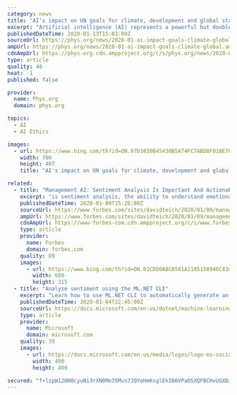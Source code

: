 ```yaml
---
category: news
title: "AI's impact on UN goals for climate, development and global stability is analyzed for first time"
excerpt: "Artificial intelligence (AI) represents a powerful but double-edged sword as nations confront global warming, poverty and issues of peace and justice. An international team of scientists this week released a first-ever study of how AI can help—as well as hinder—sustainable development worldwide. Published today in Nature Communications ..."
publishedDateTime: 2020-01-13T15:03:00Z
sourceUrl: https://phys.org/news/2020-01-ai-impact-goals-climate-global.html
ampUrl: https://phys.org/news/2020-01-ai-impact-goals-climate-global.amp
cdnAmpUrl: https://phys-org.cdn.ampproject.org/c/s/phys.org/news/2020-01-ai-impact-goals-climate-global.amp
type: article
quality: 46
heat: -1
published: false

provider:
  name: Phys.org
  domain: phys.org

topics:
  - AI
  - AI Ethics

images:
  - url: https://www.bing.com/th?id=ON.97D3830B45430B5A74FC7ABD8F018E78
    width: 700
    height: 407
    title: "AI's impact on UN goals for climate, development and global stability is analyzed for first time"

related:
  - title: "Management AI: Sentiment Analysis Is Important And Actionable"
    excerpt: "is sentiment analysis, the ability to understand emotional tones in speech and print. It is an area that is the focus for a number of different functional applications."
    publishedDateTime: 2020-01-09T15:26:00Z
    sourceUrl: https://www.forbes.com/sites/davidteich/2020/01/09/management-ai-sentiment-analysis-is-important-and-actionable/
    ampUrl: https://www.forbes.com/sites/davidteich/2020/01/09/management-ai-sentiment-analysis-is-important-and-actionable/amp/
    cdnAmpUrl: https://www-forbes-com.cdn.ampproject.org/c/s/www.forbes.com/sites/davidteich/2020/01/09/management-ai-sentiment-analysis-is-important-and-actionable/amp/
    type: article
    provider:
      name: Forbes
      domain: forbes.com
    quality: 89
    images:
      - url: https://www.bing.com/th?id=ON.01CDD0A8C6581A1105158946C434C62A
        width: 600
        height: 315
  - title: "Analyze sentiment using the ML.NET CLI"
    excerpt: "Learn how to use ML.NET CLI to automatically generate an ML.NET model and underlying C# code. You provide your dataset and the machine learning task you want to implement, and the CLI uses the AutoML engine to create model generation and deployment source code, as well as the binary model. In this tutorial, you will do the following steps ..."
    publishedDateTime: 2020-01-04T22:45:00Z
    sourceUrl: https://docs.microsoft.com/en-us/dotnet/machine-learning/tutorials/sentiment-analysis-cli
    type: article
    provider:
      name: Microsoft
      domain: microsoft.com
    quality: 39
    images:
      - url: https://docs.microsoft.com/en-us/media/logos/logo-ms-social.png
        width: 400
        height: 400

secured: "f+lzpW12OH0cyuNi3rXN0Me35Mvn7JQYeHmKsglEkIB6VPaOSXQFBCHvUGXDJYS+fWGD2FzlPLQj5NBexaYmiuWOrj/WpG+VucJTVv4rKPkouJs7a+oRfkFLTe4YwrgdgyX2DQyIeXLfy3pwkDRcqqq9DQU9+YXBmPWMcqelXj4+c7N9WeV15BgtL5G5WhMBqTtWSFYWDaiB29BjtyBPRSsN5PoNdeP+bG5TXv3IGCRae8wc5QjZh062dR+z/2h1jNQllZJykmoDQpIF9UuUbw==;P7mLrS2XZUpRgygv50oLLw=="
---
```


